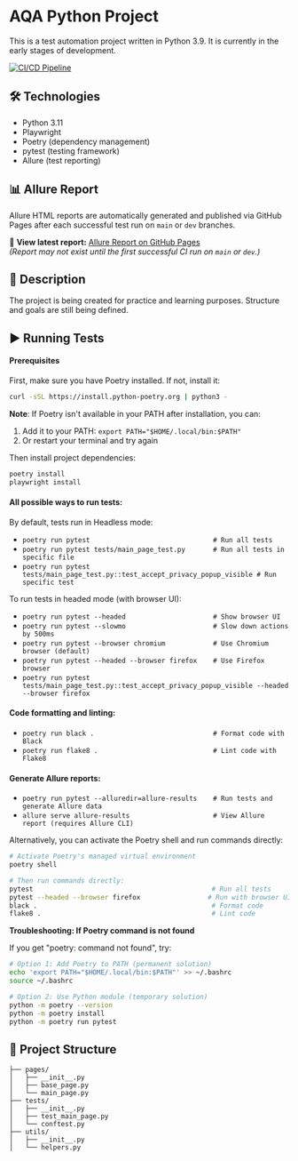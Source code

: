 # AQA Python Project

This is a test automation project written in Python 3.9. It is currently in the early stages of development.

[![CI/CD Pipeline](https://github.com/vitaliiyz/aqa_python/actions/workflows/github-actions.yml/badge.svg?branch=main)](https://github.com/vitaliiyz/aqa_python/actions/workflows/github-actions.yml)

## 🛠 Technologies

- Python 3.11  
- Playwright
- Poetry (dependency management)
- pytest (testing framework)
- Allure (test reporting)

## 📊 Allure Report

Allure HTML reports are automatically generated and published via GitHub Pages after each successful test run on `main` or `dev` branches.

🔗 **View latest report:** [Allure Report on GitHub Pages](https://vitaliiyz.github.io/aqa_python/)  
*(Report may not exist until the first successful CI run on `main` or `dev`.)*

## 📝 Description

The project is being created for practice and learning purposes. Structure and goals are still being defined.

## ▶️ Running Tests

#### Prerequisites

First, make sure you have Poetry installed. If not, install it:
```bash
curl -sSL https://install.python-poetry.org | python3 -
```

**Note**: If Poetry isn't available in your PATH after installation, you can:
1. Add it to your PATH: `export PATH="$HOME/.local/bin:$PATH"`
2. Or restart your terminal and try again

Then install project dependencies:
```bash
poetry install
playwright install
```

#### All possible ways to run tests:

By default, tests run in Headless mode:
- `poetry run pytest                               # Run all tests`
- `poetry run pytest tests/main_page_test.py       # Run all tests in specific file`
- `poetry run pytest tests/main_page_test.py::test_accept_privacy_popup_visible # Run specific test`

To run tests in headed mode (with browser UI):
- `poetry run pytest --headed                      # Show browser UI`
- `poetry run pytest --slowmo                      # Slow down actions by 500ms`
- `poetry run pytest --browser chromium            # Use Chromium browser (default)`
- `poetry run pytest --headed --browser firefox    # Use Firefox browser`
- `poetry run pytest tests/main_page_test.py::test_accept_privacy_popup_visible --headed --browser firefox`

#### Code formatting and linting:
- `poetry run black .                              # Format code with Black`
- `poetry run flake8 .                             # Lint code with Flake8`

#### Generate Allure reports:
- `poetry run pytest --alluredir=allure-results    # Run tests and generate Allure data`
- `allure serve allure-results                     # View Allure report (requires Allure CLI)`

Alternatively, you can activate the Poetry shell and run commands directly:
```bash
# Activate Poetry's managed virtual environment
poetry shell

# Then run commands directly:
pytest                                             # Run all tests
pytest --headed --browser firefox                 # Run with browser UI
black .                                            # Format code
flake8 .                                           # Lint code
```

**Troubleshooting: If Poetry command is not found**

If you get "poetry: command not found", try:
```bash
# Option 1: Add Poetry to PATH (permanent solution)
echo 'export PATH="$HOME/.local/bin:$PATH"' >> ~/.bashrc
source ~/.bashrc

# Option 2: Use Python module (temporary solution)
python -m poetry --version
python -m poetry install
python -m poetry run pytest
```

## 📁 Project Structure
```
├── pages/
│   ├── __init__.py
│   ├── base_page.py
│   └── main_page.py
├── tests/
│   ├── __init__.py
│   ├── test_main_page.py
│   └── conftest.py
├── utils/
│   ├── __init__.py
│   └── helpers.py
```